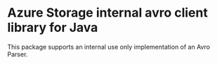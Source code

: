 # Azure Storage internal avro client library for Java

This package supports an internal use only implementation of an Avro Parser.  
